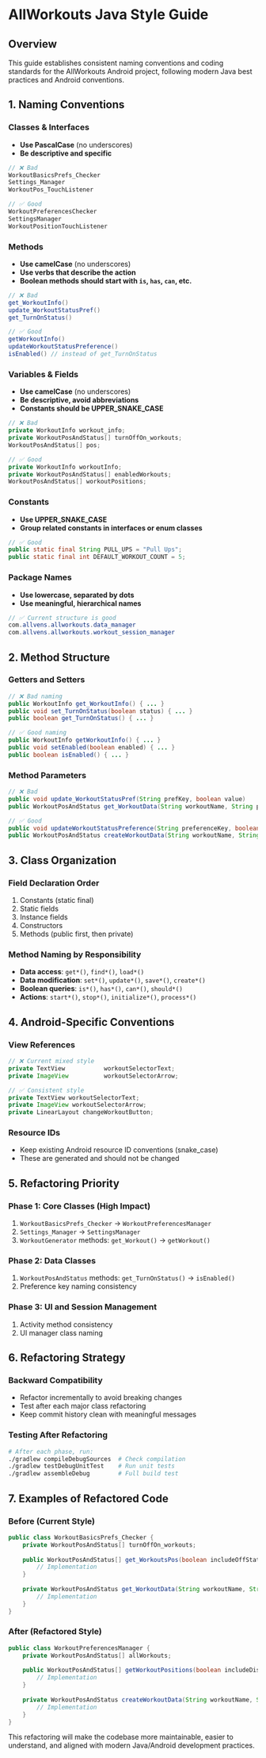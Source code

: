 # AllWorkouts Java Style Guide

## Overview
This guide establishes consistent naming conventions and coding standards for the AllWorkouts Android project, following modern Java best practices and Android conventions.

## 1. Naming Conventions

### Classes & Interfaces
- **Use PascalCase** (no underscores)
- **Be descriptive and specific**

```java
// ❌ Bad
WorkoutBasicsPrefs_Checker
Settings_Manager
WorkoutPos_TouchListener

// ✅ Good  
WorkoutPreferencesChecker
SettingsManager
WorkoutPositionTouchListener
```

### Methods
- **Use camelCase** (no underscores)
- **Use verbs that describe the action**
- **Boolean methods should start with `is`, `has`, `can`, etc.**

```java
// ❌ Bad
get_WorkoutInfo()
update_WorkoutStatusPref()
get_TurnOnStatus()

// ✅ Good
getWorkoutInfo()
updateWorkoutStatusPreference()
isEnabled() // instead of get_TurnOnStatus
```

### Variables & Fields
- **Use camelCase** (no underscores)
- **Be descriptive, avoid abbreviations**
- **Constants should be UPPER_SNAKE_CASE**

```java
// ❌ Bad
private WorkoutInfo workout_info;
private WorkoutPosAndStatus[] turnOffOn_workouts;
WorkoutPosAndStatus[] pos;

// ✅ Good
private WorkoutInfo workoutInfo;
private WorkoutPosAndStatus[] enabledWorkouts;
WorkoutPosAndStatus[] workoutPositions;
```

### Constants
- **Use UPPER_SNAKE_CASE**
- **Group related constants in interfaces or enum classes**

```java
// ✅ Good
public static final String PULL_UPS = "Pull Ups";
public static final int DEFAULT_WORKOUT_COUNT = 5;
```

### Package Names
- **Use lowercase, separated by dots**
- **Use meaningful, hierarchical names**

```java
// ✅ Current structure is good
com.allvens.allworkouts.data_manager
com.allvens.allworkouts.workout_session_manager
```

## 2. Method Structure

### Getters and Setters
```java
// ❌ Bad naming
public WorkoutInfo get_WorkoutInfo() { ... }
public void set_TurnOnStatus(boolean status) { ... }
public boolean get_TurnOnStatus() { ... }

// ✅ Good naming
public WorkoutInfo getWorkoutInfo() { ... }
public void setEnabled(boolean enabled) { ... }
public boolean isEnabled() { ... }
```

### Method Parameters
```java
// ❌ Bad
public void update_WorkoutStatusPref(String prefKey, boolean value)
public WorkoutPosAndStatus get_WorkoutData(String workoutName, String posPrefKey, String statusPrefKey, int resourceID)

// ✅ Good
public void updateWorkoutStatusPreference(String preferenceKey, boolean isEnabled)
public WorkoutPosAndStatus createWorkoutData(String workoutName, String positionKey, String statusKey, int resourceId)
```

## 3. Class Organization

### Field Declaration Order
1. Constants (static final)
2. Static fields
3. Instance fields
4. Constructors  
5. Methods (public first, then private)

### Method Naming by Responsibility
- **Data access**: `get*()`, `find*()`, `load*()`
- **Data modification**: `set*()`, `update*()`, `save*()`, `create*()`
- **Boolean queries**: `is*()`, `has*()`, `can*()`, `should*()`
- **Actions**: `start*()`, `stop*()`, `initialize*()`, `process*()`

## 4. Android-Specific Conventions

### View References
```java
// ❌ Current mixed style
private TextView           workoutSelectorText;
private ImageView          workoutSelectorArrow;

// ✅ Consistent style
private TextView workoutSelectorText;
private ImageView workoutSelectorArrow;
private LinearLayout changeWorkoutButton;
```

### Resource IDs
- Keep existing Android resource ID conventions (snake_case)
- These are generated and should not be changed

## 5. Refactoring Priority

### Phase 1: Core Classes (High Impact)
1. `WorkoutBasicsPrefs_Checker` → `WorkoutPreferencesManager`
2. `Settings_Manager` → `SettingsManager`
3. `WorkoutGenerator` methods: `get_Workout()` → `getWorkout()`

### Phase 2: Data Classes
1. `WorkoutPosAndStatus` methods: `get_TurnOnStatus()` → `isEnabled()`
2. Preference key naming consistency

### Phase 3: UI and Session Management
1. Activity method consistency
2. UI manager class naming

## 6. Refactoring Strategy

### Backward Compatibility
- Refactor incrementally to avoid breaking changes
- Test after each major class refactoring
- Keep commit history clean with meaningful messages

### Testing After Refactoring
```bash
# After each phase, run:
./gradlew compileDebugSources  # Check compilation
./gradlew testDebugUnitTest    # Run unit tests
./gradlew assembleDebug        # Full build test
```

## 7. Examples of Refactored Code

### Before (Current Style)
```java
public class WorkoutBasicsPrefs_Checker {
    private WorkoutPosAndStatus[] turnOffOn_workouts;
    
    public WorkoutPosAndStatus[] get_WorkoutsPos(boolean includeOffStatus) {
        // Implementation
    }
    
    private WorkoutPosAndStatus get_WorkoutData(String workoutName, String posPrefKey, String statusPrefKey, int resourceID) {
        // Implementation  
    }
}
```

### After (Refactored Style)
```java
public class WorkoutPreferencesManager {
    private WorkoutPosAndStatus[] allWorkouts;
    
    public WorkoutPosAndStatus[] getWorkoutPositions(boolean includeDisabled) {
        // Implementation
    }
    
    private WorkoutPosAndStatus createWorkoutData(String workoutName, String positionKey, String statusKey, int resourceId) {
        // Implementation
    }
}
```

This refactoring will make the codebase more maintainable, easier to understand, and aligned with modern Java/Android development practices.